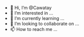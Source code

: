 - 👋 Hi, I’m @Cawatay
- 👀 I’m interested in ...
- 🌱 I’m currently learning ...
- 💞️ I’m looking to collaborate on ...
- 📫 How to reach me ...

<!---
Cawatay/Cawatay is a ✨ special ✨ repository because its `README.md` (this file) appears on your GitHub profile.
You can click the Preview link to take a look at your changes.
--->
